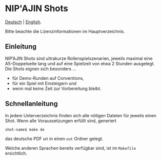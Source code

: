 # NIP'AJIN Shots

[Deutsch](README.md) | [English](README.en.md).

Bitte beachte die Lizenzinformationen im Hauptverzeichnis.

## Einleitung

NIP’AJIN Shots sind ultrakurze Rollenspielszenarien, jeweils maximal eine A5-Doppelseite lang und auf eine Spielzeit von etwa 2 Stunden ausgelegt. Die Shots eignen sich besonders ...

* für Demo-Runden auf Conventions,
* für ein Spiel mit Einsteigern und
* wenn mal keine Zeit zur Vorbereitung bleibt.

## Schnellanleitung

In jedem Unterverzeichnis finden sich alle nötigen Dateien für jeweils einen Shot. Wenn alle Voraussetzungen erfüllt sind, generiert

```
shot-name$ make de
```

das deutsche PDF un in einen `out` Ordner gelegt.

Welche anderen Sprachen bereits verfügbar sind, ist im `Makefile` ersichtlich.

